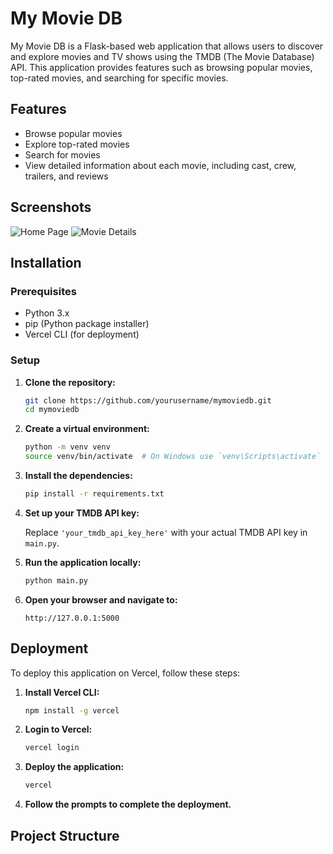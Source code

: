 # My Movie DB

My Movie DB is a Flask-based web application that allows users to discover and explore movies and TV shows using the TMDB (The Movie Database) API. This application provides features such as browsing popular movies, top-rated movies, and searching for specific movies.

## Features

- Browse popular movies
- Explore top-rated movies
- Search for movies
- View detailed information about each movie, including cast, crew, trailers, and reviews

## Screenshots

![Home Page](static/images/homepage.png)
![Movie Details](static/images/moviedetails.png)

## Installation

### Prerequisites

- Python 3.x
- pip (Python package installer)
- Vercel CLI (for deployment)

### Setup

1. **Clone the repository:**

    ```sh
    git clone https://github.com/yourusername/mymoviedb.git
    cd mymoviedb
    ```

2. **Create a virtual environment:**

    ```sh
    python -m venv venv
    source venv/bin/activate  # On Windows use `venv\Scripts\activate`
    ```

3. **Install the dependencies:**

    ```sh
    pip install -r requirements.txt
    ```

4. **Set up your TMDB API key:**

    Replace `'your_tmdb_api_key_here'` with your actual TMDB API key in `main.py`.

5. **Run the application locally:**

    ```sh
    python main.py
    ```

6. **Open your browser and navigate to:**

    ```
    http://127.0.0.1:5000
    ```

## Deployment

To deploy this application on Vercel, follow these steps:

1. **Install Vercel CLI:**

    ```sh
    npm install -g vercel
    ```

2. **Login to Vercel:**

    ```sh
    vercel login
    ```

3. **Deploy the application:**

    ```sh
    vercel
    ```

4. **Follow the prompts to complete the deployment.**

## Project Structure


